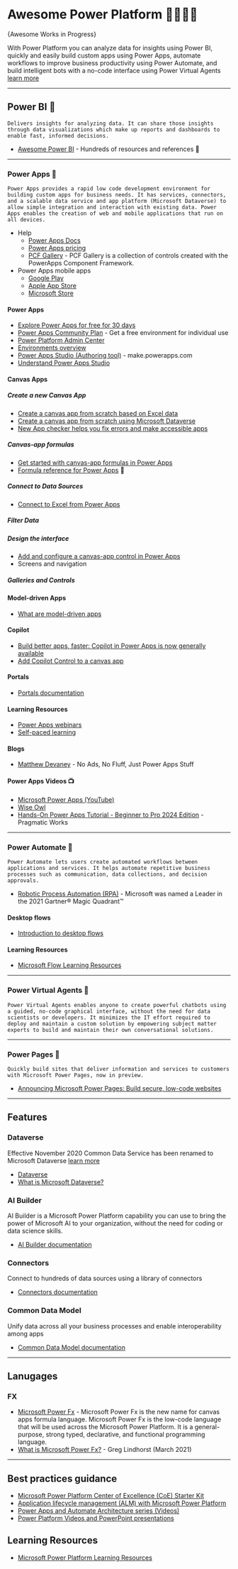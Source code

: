 # Awesome Power Platform 💛💙💜💚
{Awesome Works in Progress}

With Power Platform you can analyze data for insights using Power BI, quickly and easily build custom apps using Power Apps, automate workflows to improve business productivity using Power Automate, and build intelligent bots with a no-code interface using Power Virtual Agents [learn more](https://docs.microsoft.com/en-us/power-platform/)

-----

## Power BI 💛
`Delivers insights for analyzing data. It can share those insights through data visualizations which make up reports and dashboards to enable fast, informed decisions.`
* [Awesome Power BI](https://github.com/NajiElKotob/Awesome-Power-BI) - Hundreds of resources and references 💛

-----


### Power Apps 💜
`Power Apps provides a rapid low code development environment for building custom apps for business needs. It has services, connectors, and a scalable data service and app platform (Microsoft Dataverse) to allow simple integration and interaction with existing data. Power Apps enables the creation of web and mobile applications that run on all devices.`
* Help
  * [Power Apps Docs](https://docs.microsoft.com/en-us/powerapps/)
  * [Power Apps pricing](https://powerapps.microsoft.com/en-us/pricing/)
  * [PCF Gallery](https://pcf.gallery) - PCF Gallery is a collection of controls created with the PowerApps Component Framework.
* Power Apps mobile apps
  * [Google Play](https://aka.ms/PowerAppsAndroid)
  * [Apple App Store](https://aka.ms/PowerAppsiOS)
  * [Microsoft Store](https://aka.ms/PowerAppsWin)
 
#### Power Apps
* [Explore Power Apps for free for 30 days](https://docs.microsoft.com/en-us/powerapps/maker/signup-for-powerapps)
* [Power Apps Community Plan](https://powerapps.microsoft.com/en-us/communityplan/) - Get a free environment for individual use
* [Power Platform Admin Center](https://admin.powerplatform.microsoft.com)
* [Environments overview](https://docs.microsoft.com/en-us/power-platform/admin/environments-overview)
* [Power Apps Studio (Authoring tool)](https://make.powerapps.com) - make.powerapps.com
* [Understand Power Apps Studio](https://docs.microsoft.com/en-us/powerapps/teams/understand-power-apps-studio) 

#### Canvas Apps

##### Create a new Canvas App
* [Create a canvas app from scratch based on Excel data](https://docs.microsoft.com/en-us/powerapps/maker/canvas-apps/get-started-create-from-blank)
* [Create a canvas app from scratch using Microsoft Dataverse](https://docs.microsoft.com/en-us/powerapps/maker/canvas-apps/data-platform-create-app-scratch)
* [New App checker helps you fix errors and make accessible apps](https://powerapps.microsoft.com/en-us/blog/new-app-checker-helps-you-fix-errors-and-make-accessible-apps/)

##### Canvas-app formulas
* [Get started with canvas-app formulas in Power Apps](https://docs.microsoft.com/en-us/powerapps/maker/canvas-apps/working-with-formulas)
* [Formula reference for Power Apps](https://docs.microsoft.com/en-us/powerapps/maker/canvas-apps/formula-reference) 🧪

##### Connect to Data Sources
* [Connect to Excel from Power Apps](https://docs.microsoft.com/en-us/powerapps/maker/canvas-apps/connections/connection-excel)

##### Filter Data

##### Design the interface
* [Add and configure a canvas-app control in Power Apps](https://docs.microsoft.com/en-us/powerapps/maker/canvas-apps/add-configure-controls)
* Screens and navigation

##### Galleries and Controls

#### Model-driven Apps
* [What are model-driven apps](https://docs.microsoft.com/en-us/powerapps/maker/model-driven-apps/model-driven-app-overview)

#### Copilot
* [Build better apps, faster: Copilot in Power Apps is now generally available](https://powerapps.microsoft.com/en-us/blog/build-better-apps-faster-copilot-in-power-apps-is-now-generally-available/)
* [Add Copilot Control to a canvas app](https://learn.microsoft.com/en-us/power-apps/maker/canvas-apps/add-ai-copilot)

#### Portals
* [Portals documentation](https://docs.microsoft.com/en-us/powerapps/maker/portals/)

#### Learning Resources
* [Power Apps webinars](https://docs.microsoft.com/en-us/powerapps/webinars)
* [Self-paced learning](https://docs.microsoft.com/en-us/learn/browse/?products=power-apps&WT.mc_id=webupdates_GEP_Powerapps-web-wwl%2F)


#### Blogs
* [Matthew Devaney](https://matthewdevaney.com/category/powerapps/) - No Ads, No Fluff, Just Power Apps Stuff

#### Power Apps Videos :tv:
* [Microsoft Power Apps (YouTube)](https://www.youtube.com/channel/UCGfWR2ekfRFckLjev6eQYLg)
* [Wise Owl](https://www.youtube.com/playlist?list=PLIHWJcnPELhv2T1YPCZ3V68_6O5zhUE_P)
* [Hands-On Power Apps Tutorial - Beginner to Pro 2024 Edition](https://www.youtube.com/watch?v=rJsHc-4w60g) - Pragmatic Works

-----

### Power Automate 💙
`Power Automate lets users create automated workflows between applications and services. It helps automate repetitive business processes such as communication, data collections, and decision approvals.`
* [Robotic Process Automation (RPA)](https://github.com/NajiElKotob/Awesome-RPA) - Microsoft was named a Leader in the 2021 Gartner® Magic Quadrant™

#### Desktop flows
* [Introduction to desktop flows](https://docs.microsoft.com/en-us/power-automate/desktop-flows/introduction)

#### Learning Resources
* [Microsoft Flow Learning Resources](https://flow.microsoft.com/en-us/blog/microsoft-flow-learning-resources-materials/)

-----

### Power Virtual Agents 💚
`Power Virtual Agents enables anyone to create powerful chatbots using a guided, no-code graphical interface, without the need for data scientists or developers.
It minimizes the IT effort required to deploy and maintain a custom solution by empowering subject matter experts to build and maintain their own conversational solutions.`

-----

### Power Pages 💙
`Quickly build sites that deliver information and services to customers with Microsoft Power Pages, now in preview.`
* [Announcing Microsoft Power Pages: Build secure, low-code websites](https://powerpages.microsoft.com/en-us/blog/announcing-microsoft-power-pages-build-secure-low-code-websites/)

-----
## Features

### Dataverse
Effective November 2020 Common Data Service has been renamed to Microsoft Dataverse [learn more](https://aka.ms/PAuAppBlog)

* [Dataverse](https://powerplatform.microsoft.com/en-us/dataverse/)
* [What is Microsoft Dataverse?](https://docs.microsoft.com/en-us/powerapps/maker/data-platform/data-platform-intro)


### AI Builder
AI Builder is a Microsoft Power Platform capability you can use to bring the power of Microsoft AI to your organization, without the need for coding or data science skills.
* [AI Builder documentation](https://docs.microsoft.com/en-us/ai-builder/)

### Connectors 
Connect to hundreds of data sources using a library of connectors
* [Connectors documentation](https://docs.microsoft.com/en-us/connectors/)

### Common Data Model
Unify data across all your business processes and enable interoperability among apps						
* [Common Data Model documentation](https://docs.microsoft.com/en-us/common-data-model/)

----
## Lanugages
### FX
* [Microsoft Power Fx](https://docs.microsoft.com/en-us/power-platform/power-fx/overview) - Microsoft Power Fx is the new name for canvas apps formula language. Microsoft Power Fx is the low-code language that will be used across the Microsoft Power Platform. It is a general-purpose, strong typed, declarative, and functional programming language.
* [What is Microsoft Power Fx?](https://powerapps.microsoft.com/en-us/blog/what-is-microsoft-power-fx/) - Greg Lindhorst (March 2021)

----

## Best practices guidance
* [Microsoft Power Platform Center of Excellence (CoE) Starter Kit](https://docs.microsoft.com/en-us/power-platform/guidance/coe/starter-kit)
* [Application lifecycle management (ALM) with Microsoft Power Platform](https://docs.microsoft.com/en-us/power-platform/alm/)
* [Power Apps and Automate Architecture series (Videos)](https://www.youtube.com/playlist?list=PLi9EhCY4z99W2QOTgbwhFZEjpqc8YZDVH)
* [Power Platform Videos and PowerPoint presentations](https://docs.microsoft.com/en-us/power-platform/admin/videos)

## Learning Resources
* [Microsoft Power Platform Learning Resources](https://powerapps.microsoft.com/en-us/blog/microsoft-powerapps-learning-resources/)
